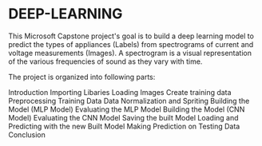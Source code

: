 # DEEP-LEARNING
This Microsoft Capstone project's goal is to build a deep learning model to predict the types of appliances (Labels) from 
spectrograms of current and voltage measurements (Images). A spectrogram is a visual representation of the various frequencies of 
sound as they vary with time. 

The project is organized into following parts:

Introduction
Importing Libaries
Loading Images
Create training data
Preprocessing Training Data
Data Normalization and Spriting
Building the Model (MLP Model)
Evaluating the MLP Model
Building the Model (CNN Model)
Evaluating the CNN Model
Saving the built Model
Loading and Predicting with the new Built Model
Making Prediction on Testing Data
Conclusion
